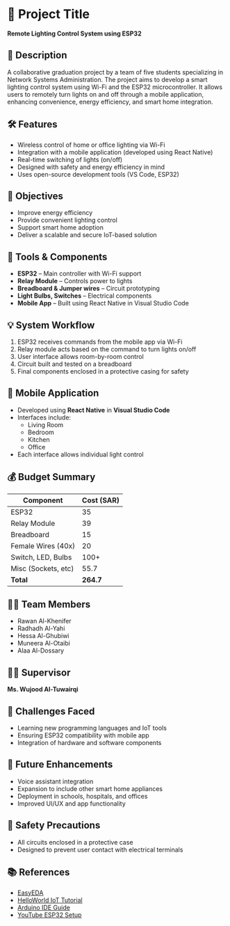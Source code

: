 # 📌 Project Title  
**Remote Lighting Control System using ESP32**

## 📄 Description  
A collaborative graduation project by a team of five students specializing in Network Systems Administration. The project aims to develop a smart lighting control system using Wi-Fi and the ESP32 microcontroller. It allows users to remotely turn lights on and off through a mobile application, enhancing convenience, energy efficiency, and smart home integration.

## 🛠️ Features  
- Wireless control of home or office lighting via Wi-Fi  
- Integration with a mobile application (developed using React Native)  
- Real-time switching of lights (on/off)  
- Designed with safety and energy efficiency in mind  
- Uses open-source development tools (VS Code, ESP32)

## 🎯 Objectives  
- Improve energy efficiency  
- Provide convenient lighting control  
- Support smart home adoption  
- Deliver a scalable and secure IoT-based solution  

## 🧰 Tools & Components  
- **ESP32** – Main controller with Wi-Fi support  
- **Relay Module** – Controls power to lights  
- **Breadboard & Jumper wires** – Circuit prototyping  
- **Light Bulbs, Switches** – Electrical components  
- **Mobile App** – Built using React Native in Visual Studio Code

## 💡 System Workflow  
1. ESP32 receives commands from the mobile app via Wi-Fi  
2. Relay module acts based on the command to turn lights on/off  
3. User interface allows room-by-room control  
4. Circuit built and tested on a breadboard  
5. Final components enclosed in a protective casing for safety

## 📱 Mobile Application  
- Developed using **React Native** in **Visual Studio Code**  
- Interfaces include:  
  - Living Room  
  - Bedroom  
  - Kitchen  
  - Office  
- Each interface allows individual light control

## 💰 Budget Summary  
| Component           | Cost (SAR) |  
|---------------------|------------|  
| ESP32               | 35         |  
| Relay Module        | 39         |  
| Breadboard          | 15         |  
| Female Wires (40x)  | 20         |  
| Switch, LED, Bulbs  | 100+       |  
| Misc (Sockets, etc) | 55.7       |  
| **Total**           | **264.7**  |  

## 👩‍💻 Team Members  
- Rawan Al-Khenifer  
- Radhadh Al-Yahi  
- Hessa Al-Ghubiwi  
- Muneera Al-Otaibi  
- Alaa Al-Dossary  

## 👩‍🏫 Supervisor  
**Ms. Wujood Al-Tuwairqi**

## 🚧 Challenges Faced  
- Learning new programming languages and IoT tools  
- Ensuring ESP32 compatibility with mobile app  
- Integration of hardware and software components

## 🔮 Future Enhancements  
- Voice assistant integration  
- Expansion to include other smart home appliances  
- Deployment in schools, hospitals, and offices  
- Improved UI/UX and app functionality  

## 🔐 Safety Precautions  
- All circuits enclosed in a protective case  
- Designed to prevent user contact with electrical terminals

## 📚 References  
- [EasyEDA](https://easyeda.com/)  
- [HelloWorld IoT Tutorial](https://helloworld.co.in/iot/remote/)  
- [Arduino IDE Guide](https://support.arduino.cc/hc/en-us/articles/360019833020-Download-and-install-Arduino-IDE)  
- [YouTube ESP32 Setup](https://www.youtube.com/watch?v=fIHp2z3G7Mc)

